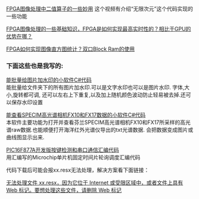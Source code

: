 [FPGA图像处理中二值算子的一些妙用](https://www.bilibili.com/video/BV1WY411L7Bd) 这个视频有介绍“无限次元”这个代码实现的一些功能

[FPGA图像处理的一些基础知识，FPGA是如何实现最高实时性的？相比于GPU的优势在哪？](https://www.bilibili.com/video/BV1Ba411k7FA)

[FPGA如何实现图像直方图统计？双口Block Ram的使用](https://www.bilibili.com/video/BV1QY411V7Pg)


### 下面这些也是我写的:

[能批量给图片加水印的小软件C#代码](https://download.csdn.net/download/qq_32010099/71781921)  
能批量给文件夹下的所有图片加水印.可以是文字水印也可以是图片水印. 字体,大小,旋转都可调, 还可以左右上下重复,以及加上随机颜色波动防止轻易被去掉.还可以保存水印设置


[能查看SPECIM高光谱相机FX10和FX17数据的小软件C#代码](https://download.csdn.net/download/qq_32010099/71801426)  
本软件主要功能为打开并查看芬兰SPECIM高光谱相机FX10和FX17所采样的高光谱raw数据.也能顺便打开海洋红外光谱仪导出的txt光谱数据. 会把数据变成图片或曲线图显示出来.


[PIC16F877A开发版按键检测和串口通信汇编代码](https://download.csdn.net/download/qq_32010099/71814876)  
用汇编写的Microchip单片机固定时间片轮询调度汇编代码  


代码下载后可能会报xx.resx无法处理，解决方案看下面链接：

[无法处理文件 xx.resx，因为它位于 Internet 或受限区域中，或者文件上具有 Web 标记。要想处理这些文件，请删除 Web 标记](https://blog.csdn.net/xinqinglhj/article/details/85492293)

